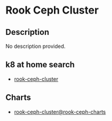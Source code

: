# Rook Ceph Cluster

## Description

No description provided.

## k8 at home search

- [rook-ceph-cluster](https://nanne.dev/k8s-at-home-search/#/rook-ceph-cluster)

## Charts

- [rook-ceph-cluster@rook-ceph-charts](https://charts.rook.io/release/)
